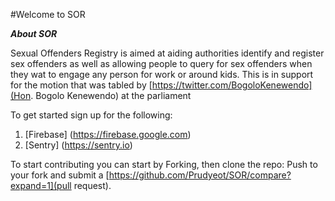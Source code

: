 #Welcome to SOR

***About SOR***

Sexual Offenders Registry is aimed at aiding authorities identify and register sex offenders as well as allowing people to query for sex offenders 
when they wat to engage any person  for work or around kids. This is in support for the motion that was tabled by [https://twitter.com/BogoloKenewendo](Hon. Bogolo Kenewendo) at the parliament

To get started sign up for the following:
1. [Firebase] (https://firebase.google.com)
2. [Sentry] (https://sentry.io)

To start contributing you can start by Forking, then clone the repo: Push to your fork and submit a [https://github.com/Prudyeot/SOR/compare?expand=1](pull request).

